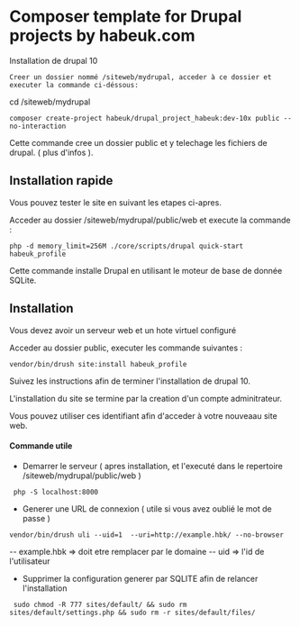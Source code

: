 # Composer template for Drupal projects by habeuk.com

Installation de drupal 10

```
Creer un dossier nommé /siteweb/mydrupal, acceder à ce dossier et executer la commande ci-déssous:
```

cd /siteweb/mydrupal

```
composer create-project habeuk/drupal_project_habeuk:dev-10x public --no-interaction
```

Cette commande cree un dossier public et y telechage les fichiers de drupal. ( plus d'infos ).

## Installation rapide

Vous pouvez tester le site en suivant les etapes ci-apres.

Acceder au dossier /siteweb/mydrupal/public/web et execute la commande :

```
php -d memory_limit=256M ./core/scripts/drupal quick-start habeuk_profile
```

Cette commande installe Drupal en utilisant le moteur de base de donnée SQLite.

## Installation

Vous devez avoir un serveur web et un hote virtuel configuré

Acceder au dossier public, executer les commande suivantes :

```
vendor/bin/drush site:install habeuk_profile
```

Suivez les instructions afin de terminer l'installation de drupal 10.

L'installation du site se termine par la creation d'un compte adminitrateur.

Vous pouvez utiliser ces identifiant afin d'acceder à votre nouveaau site web.

#### Commande utile

- Demarrer le serveur ( apres installation, et l'executé dans le repertoire /siteweb/mydrupal/public/web )

```
 php -S localhost:8000
```

- Generer une URL de connexion ( utile si vous avez oublié le mot de passe )

```
vendor/bin/drush uli --uid=1  --uri=http://example.hbk/ --no-browser
```

-- example.hbk => doit etre remplacer par le domaine
-- uid => l'id de l'utilisateur

- Supprimer la configuration generer par SQLITE afin de relancer l'installation

```
 sudo chmod -R 777 sites/default/ && sudo rm sites/default/settings.php && sudo rm -r sites/default/files/
```
